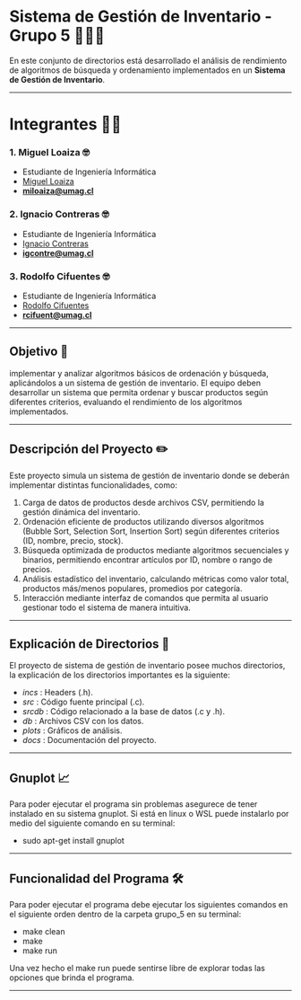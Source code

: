 # Sistema de Gestión de Inventario - Grupo 5 🧍🧍‍♀️

En este conjunto de directorios está desarrollado el análisis de rendimiento de algoritmos de búsqueda y ordenamiento implementados en un **Sistema de Gestión de Inventario**.

---

# Integrantes 👨‍💻

### 1. Miguel Loaiza 🤓
- Estudiante de Ingeniería Informática
- [Miguel Loaiza](https://github.com/EhMigueh)
- **miloaiza@umag.cl**

### 2. Ignacio Contreras 🤓
- Estudiante de Ingeniería Informática
- [Ignacio Contreras](https://github.com/Dysnomia9)
- **igcontre@umag.cl**

### 3. Rodolfo Cifuentes 🤓
- Estudiante de Ingeniería Informática
- [Rodolfo Cifuentes](https://github.com/Fitooooooooo)
- **rcifuent@umag.cl**

---

## Objetivo 🎯

implementar y analizar algoritmos básicos de ordenación y búsqueda, aplicándolos a un sistema de gestión de inventario. El equipo deben desarrollar un sistema que permita ordenar y buscar productos según diferentes criterios, evaluando el rendimiento de los algoritmos implementados.

---

## Descripción del Proyecto ✏️
Este proyecto simula un sistema de gestión de inventario donde se deberán implementar distintas funcionalidades, como:

1. Carga de datos de productos desde archivos CSV, permitiendo la gestión dinámica del inventario.
2. Ordenación eficiente de productos utilizando diversos algoritmos (Bubble Sort, Selection Sort, Insertion Sort) según diferentes criterios (ID, nombre, precio, stock).
3. Búsqueda optimizada de productos mediante algoritmos secuenciales y binarios, permitiendo encontrar artículos por ID, nombre o rango de precios.
4. Análisis estadístico del inventario, calculando métricas como valor total, productos más/menos populares, promedios por categoría.
5. Interacción mediante interfaz de comandos que permita al usuario gestionar todo el sistema de manera intuitiva.

---

## Explicación de Directorios 📁

El proyecto de sistema de gestión de inventario posee muchos directorios, la explicación de los directorios importantes es la siguiente:

 - *incs*     : Headers (.h).
 - *src*      : Código fuente principal (.c).
 - *srcdb*    : Código relacionado a la base de datos (.c y .h).
 - *db*       : Archivos CSV con los datos.
 - *plots*    : Gráficos de análisis.
 - *docs*     : Documentación del proyecto.

---

## Gnuplot 📈

Para poder ejecutar el programa sin problemas asegurece de tener instalado en su sistema gnuplot. Si está en linux o WSL puede instalarlo por medio del siguiente comando en su terminal:

- sudo apt-get install gnuplot

---

## Funcionalidad del Programa 🛠️

Para poder ejecutar el programa debe ejecutar los siguientes comandos en el siguiente orden dentro de la carpeta grupo_5 en su terminal:

- make clean
- make
- make run

Una vez hecho el make run puede sentirse libre de explorar todas las opciones que brinda el programa.

---
